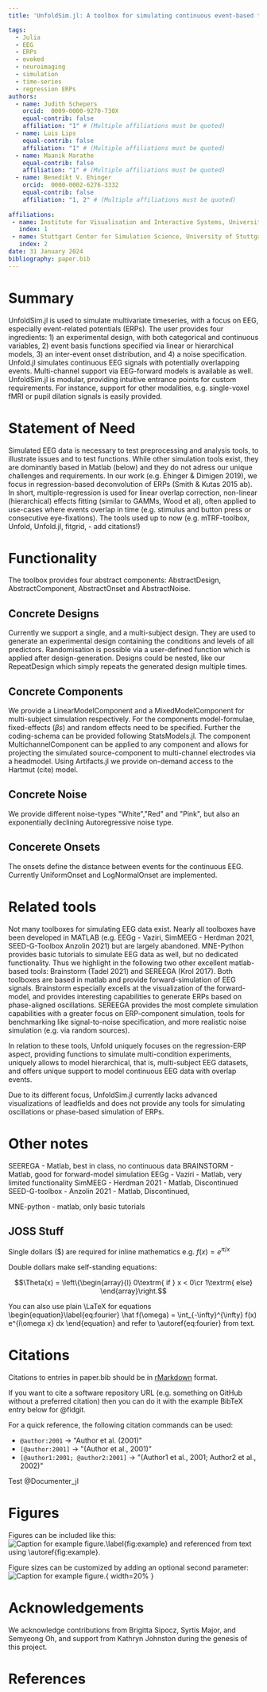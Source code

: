 ```yaml
---
title: 'UnfoldSim.jl: A toolbox for simulating continuous event-based time series data for EEG and beyond'

tags:
  - Julia
  - EEG
  - ERPs
  - evoked
  - neuroimaging
  - simulation
  - time-series
  - regression ERPs
authors:
  - name: Judith Schepers
	orcid:  0009-0000-9270-730X
	equal-contrib: false
	affiliation: "1" # (Multiple affiliations must be quoted)
  - name: Luis Lips
	equal-contrib: false
	affiliation: "1" # (Multiple affiliations must be quoted)
  - name: Maanik Marathe
	equal-contrib: false
	affiliation: "1" # (Multiple affiliations must be quoted)
  - name: Benedikt V. Ehinger
	orcid:  0000-0002-6276-3332
	equal-contrib: false
	affiliation: "1, 2" # (Multiple affiliations must be quoted)
 
affiliations:
 - name: Institute for Visualisation and Interactive Systems, University of Stuttgart, Germany
   index: 1
 - name: Stuttgart Center for Simulation Science, University of Stuttgart, Germany
   index: 2
date: 31 January 2024
bibliography: paper.bib
---
```


# Summary

UnfoldSim.jl is used to simulate multivariate timeseries, with a focus on EEG, especially event-related potentials (ERPs). The user provides four ingredients: 1) an experimental design, with both categorical and continuous variables, 2) event basis functions specified via linear or hierarchical models, 3) an inter-event onset distribution, and 4) a noise specification. Unfold.jl simulates continuous EEG signals with potentially overlapping events. Multi-channel support via EEG-forward models is available as well. UnfoldSim.jl is modular, providing intuitive entrance points for custom requirements. For instance, support for other modalities, e.g. single-voxel fMRI or pupil dilation signals is easily provided.

# Statement of Need
Simulated EEG data is necessary to test preprocessing and analysis tools, to illustrate issues and to test functions. While other simulation tools exist, they are dominantly based in Matlab (below) and they do not adress our unique challenges and requirements. In our work (e.g. Ehinger & Dimigen 2019), we focus in regression-based deconvolution of ERPs (Smith & Kutas 2015 ab). In short, multiple-regression is used for linear overlap correction, non-linear (hierarchical) effects fitting (similar to GAMMs, Wood et al), often applied to use-cases where events overlap in time (e.g. stimulus and button press or consecutive eye-fixations). The tools used up to now (e.g. mTRF-toolbox, Unfold, Unfold.jl, fitgrid, - add citations!)

# Functionality
The toolbox provides four abstract components: AbstractDesign, AbstractComponent, AbstractOnset and AbstractNoise.

## Concrete Designs
Currently we support a single, and a multi-subject design. They are used to generate an experimental design containing the conditions and levels of all predictors. Randomisation is possible via a user-defined function which is applied after design-generation. Designs could be nested, like our RepeatDesign which simply repeats the generated design multiple times.

## Concrete Components
We provide a LinearModelComponent and a MixedModelComponent for multi-subject simulation respectively. For the components model-formulae, fixed-effects ($\beta s$) and random effects need to be specified. Further the coding-schema can be provided following StatsModels.jl. The component MultichannelComponent can be applied to any component and allows for projecting the simulated source-component to multi-channel electrodes via a headmodel. Using Artifacts.jl we provide on-demand access to the Hartmut (cite) model.

## Concrete Noise
We provide different noise-types "White","Red" and "Pink", but also an exponentially declining Autoregressive noise type.

## Concerete Onsets
The onsets define the distance between events for the continuous EEG. Currently UniformOnset and LogNormalOnset are implemented.



# Related tools
Not many toolboxes for simulating EEG data exist. Nearly all toolboxes have been developed in MATLAB (e.g. EEGg - Vaziri, SimMEEG - Herdman 2021, SEED-G-Toolbox Anzolin 2021) but are largely abandoned. MNE-Python provides basic tutorials to simulate EEG data as well, but no dedicated functionality. Thus we highlight in the following two other excellent matlab-based tools: Brainstorm (Tadel 2021) and SEREEGA (Krol 2017). Both toolboxes are based in matlab and provide forward-simulation of EEG signals. Brainstorm especially excells at the visualization of the forward-model, and provides interesting capabilities to generate ERPs based on phase-aligned oscillations. SEREEGA provides the most complete simulation capabilities with a greater focus on ERP-component simulation, tools for benchmarking like signal-to-noise specification, and more realistic noise simulation (e.g. via random sources).

In relation to these tools, Unfold uniquely focuses on the regression-ERP aspect, providing functions to simulate multi-condition experiments, uniquely allows to model hierarchical, that is, multi-subject EEG datasets, and offers unique support to model continuous EEG data with overlap events.

Due to its different focus, UnfoldSim.jl currently lacks advanced visualizations of leadfields and does not provide any tools for simulating oscillations or phase-based simulation of ERPs.



# Other notes
SEEREGA - Matlab, best in class, no continuous data
BRAINSTORM - Matlab, good for forward-model simulation
EEGg - Vaziri - Matlab, very limited functionality
SimMEEG - Herdman 2021 -  Matlab, Discontinued
SEED-G-toolbox - Anzolin 2021 - Matlab, Discontinued, 

MNE-python - matlab, only basic tutorials

## JOSS Stuff
Single dollars ($) are required for inline mathematics e.g. $f(x) = e^{\pi/x}$

Double dollars make self-standing equations:

$$\Theta(x) = \left\{\begin{array}{l}
0\textrm{ if } x < 0\cr
1\textrm{ else}
\end{array}\right.$$

You can also use plain \LaTeX for equations
\begin{equation}\label{eq:fourier}
\hat f(\omega) = \int_{-\infty}^{\infty} f(x) e^{i\omega x} dx
\end{equation}
and refer to \autoref{eq:fourier} from text.

# Citations

Citations to entries in paper.bib should be in
[rMarkdown](http://rmarkdown.rstudio.com/authoring_bibliographies_and_citations.html)
format.

If you want to cite a software repository URL (e.g. something on GitHub without a preferred
citation) then you can do it with the example BibTeX entry below for @fidgit.

For a quick reference, the following citation commands can be used:
- `@author:2001`  ->  "Author et al. (2001)"
- `[@author:2001]` -> "(Author et al., 2001)"
- `[@author1:2001; @author2:2001]` -> "(Author1 et al., 2001; Author2 et al., 2002)"

Test
@Documenter_jl

# Figures

Figures can be included like this:
![Caption for example figure.\label{fig:example}](figure.png)
and referenced from text using \autoref{fig:example}.

Figure sizes can be customized by adding an optional second parameter:
![Caption for example figure.](figure.png){ width=20% }

# Acknowledgements

We acknowledge contributions from Brigitta Sipocz, Syrtis Major, and Semyeong
Oh, and support from Kathryn Johnston during the genesis of this project.

# References
